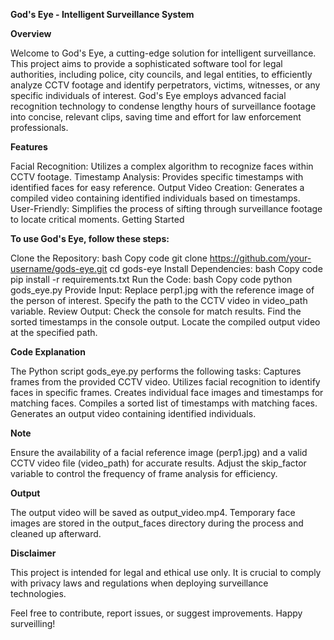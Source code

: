 **God's Eye - Intelligent Surveillance System**

**Overview**

Welcome to God's Eye, a cutting-edge solution for intelligent surveillance. This project aims to provide a sophisticated software tool for legal authorities, including police, city councils, and legal entities, to efficiently analyze CCTV footage and identify perpetrators, victims, witnesses, or any specific individuals of interest. God's Eye employs advanced facial recognition technology to condense lengthy hours of surveillance footage into concise, relevant clips, saving time and effort for law enforcement professionals.

**Features**

Facial Recognition: Utilizes a complex algorithm to recognize faces within CCTV footage.
Timestamp Analysis: Provides specific timestamps with identified faces for easy reference.
Output Video Creation: Generates a compiled video containing identified individuals based on timestamps.
User-Friendly: Simplifies the process of sifting through surveillance footage to locate critical moments.
Getting Started

**To use God's Eye, follow these steps:**

Clone the Repository:
bash
Copy code
git clone https://github.com/your-username/gods-eye.git
cd gods-eye
Install Dependencies:
bash
Copy code
pip install -r requirements.txt
Run the Code:
bash
Copy code
python gods_eye.py
Provide Input:
Replace perp1.jpg with the reference image of the person of interest.
Specify the path to the CCTV video in video_path variable.
Review Output:
Check the console for match results.
Find the sorted timestamps in the console output.
Locate the compiled output video at the specified path.

**Code Explanation**

The Python script gods_eye.py performs the following tasks:
Captures frames from the provided CCTV video.
Utilizes facial recognition to identify faces in specific frames.
Creates individual face images and timestamps for matching faces.
Compiles a sorted list of timestamps with matching faces.
Generates an output video containing identified individuals.

**Note**

Ensure the availability of a facial reference image (perp1.jpg) and a valid CCTV video file (video_path) for accurate results.
Adjust the skip_factor variable to control the frequency of frame analysis for efficiency.

**Output**

The output video will be saved as output_video.mp4.
Temporary face images are stored in the output_faces directory during the process and cleaned up afterward.

**Disclaimer**

This project is intended for legal and ethical use only. It is crucial to comply with privacy laws and regulations when deploying surveillance technologies.

Feel free to contribute, report issues, or suggest improvements. Happy surveilling!
